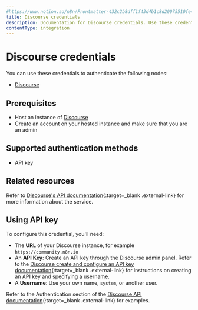```yaml
---
#https://www.notion.so/n8n/Frontmatter-432c2b8dff1f43d4b1c8d20075510fe4
title: Discourse credentials
description: Documentation for Discourse credentials. Use these credentials to authenticate Discourse in n8n, a workflow automation platform.
contentType: integration
---
```


# Discourse credentials

You can use these credentials to authenticate the following nodes:

- [Discourse](/integrations/builtin/app-nodes/n8n-nodes-base.discourse/)

## Prerequisites

- Host an instance of [Discourse](https://discourse.org/)
- Create an account on your hosted instance and make sure that you are an admin

## Supported authentication methods

- API key

## Related resources

Refer to [Discourse's API documentation](https://docs.discourse.org/){:target=_blank .external-link} for more information about the service.

## Using API key

To configure this credential, you'll need:

- The **URL** of your Discourse instance, for example `https://community.n8n.io`
- An **API Key**: Create an API key through the Discourse admin panel. Refer to the [Discourse create and configure an API key documentation](https://meta.discourse.org/t/create-and-configure-an-api-key/230124){:target=_blank .external-link} for instructions on creating an API key and specifying a username.
- A **Username**: Use your own name, `system`, or another user.

Refer to the Authentication section of the [Discourse API documentation](https://docs.discourse.org/){:target=_blank .external-link} for examples.


